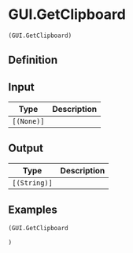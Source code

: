 # GUI.GetClipboard

```clojure
(GUI.GetClipboard)
```

## Definition


## Input
| Type | Description |
|------|-------------|
| `[(None)]` |  |


## Output
| Type | Description |
|------|-------------|
| `[(String)]` |  |


## Examples

```clojure
(GUI.GetClipboard

)
```
